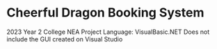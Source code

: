 # Cheerful Dragon Booking System
2023 Year 2 College NEA Project
Language: VisualBasic.NET
Does not include the GUI created on Visual Studio
